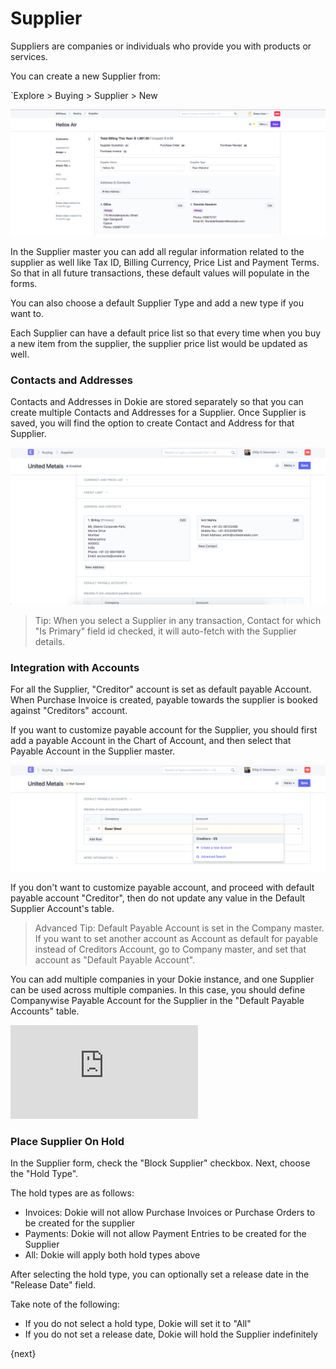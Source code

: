 <!-- add-breadcrumbs -->
# Supplier

Suppliers are companies or individuals who provide you with products or services.

You can create a new Supplier from:

`Explore > Buying > Supplier > New 

<img class="screenshot" alt="Supplier Master" src="./assets/supplier-master.png">


In the Supplier master you can add all regular information related to the supplier as well like Tax ID, Billing Currency, Price List and Payment Terms.   So that in all future transactions, these default values will populate in the forms.  

You can also choose a default Supplier Type and add a new type if you want to. 

Each Supplier can have a default price list so that every time when you buy a new item from the supplier, the supplier price list would be updated as well. 


### Contacts and Addresses

Contacts and Addresses in Dokie are stored separately so that you can create multiple Contacts and Addresses for a Supplier. Once Supplier is saved, you will find the option to create Contact and Address for that Supplier.

<img class="screenshot" alt="Supplier Master" src="./assets/supplier-new-address-contact.png">

> Tip: When you select a Supplier in any transaction, Contact for which "Is Primary" field id checked, it will auto-fetch with the Supplier details.

### Integration with Accounts

For all the Supplier, "Creditor" account is set as default payable Account. When Purchase Invoice is created, payable towards the supplier is booked against "Creditors" account.

If you want to customize payable account for the Supplier, you should first add a payable Account in the Chart of Account, and then select that Payable Account in the Supplier master.

<img class="screenshot" alt="Supplier Master" src="./assets/supplier-payable-account.png">

If you don't want to customize payable account, and proceed with default payable account "Creditor", then do not update any value in the Default Supplier Account's table.

> Advanced Tip: Default Payable Account is set in the Company master. If you want to set another account as Account as default for payable instead of Creditors Account, go to Company master, and set that account as "Default Payable Account".

You can add multiple companies in your Dokie instance, and one Supplier can be used across multiple companies. In this case, you should define Companywise Payable Account for the Supplier in the "Default Payable Accounts" table.

<div>
    <div class='embed-container'>
        <iframe src='https://www.youtube.com/embed//zsrrVDk6VBs?start=213' frameborder='0' allowfullscreen>
        </iframe>
    </div>
</div>

### Place Supplier On Hold
In the Supplier form, check the "Block Supplier" checkbox. Next, choose the "Hold Type".

The hold types are as follows:
- Invoices: Dokie will not allow Purchase Invoices or Purchase Orders to be created for the supplier
- Payments: Dokie will not allow Payment Entries to be created for the Supplier
- All: Dokie will apply both hold types above

After selecting the hold type, you can optionally set a release date in the "Release Date" field.

Take note of the following:
- If you do not select a hold type, Dokie will set it to "All"
- If you do not set a release date, Dokie will hold the Supplier indefinitely 

{next}
